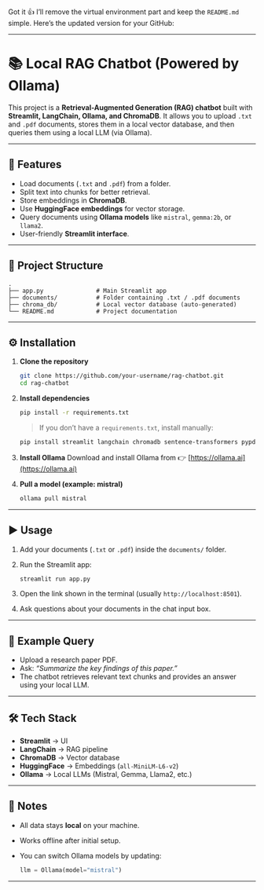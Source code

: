 Got it 👍 I’ll remove the virtual environment part and keep the `README.md` simple.
Here’s the updated version for your GitHub:

---

# 📚 Local RAG Chatbot (Powered by Ollama)

This project is a **Retrieval-Augmented Generation (RAG) chatbot** built with **Streamlit, LangChain, Ollama, and ChromaDB**.
It allows you to upload `.txt` and `.pdf` documents, stores them in a local vector database, and then queries them using a local LLM (via Ollama).

---

## 🚀 Features

* Load documents (`.txt` and `.pdf`) from a folder.
* Split text into chunks for better retrieval.
* Store embeddings in **ChromaDB**.
* Use **HuggingFace embeddings** for vector storage.
* Query documents using **Ollama models** like `mistral`, `gemma:2b`, or `llama2`.
* User-friendly **Streamlit interface**.

---

## 📂 Project Structure

```
.
├── app.py               # Main Streamlit app
├── documents/           # Folder containing .txt / .pdf documents
├── chroma_db/           # Local vector database (auto-generated)
└── README.md            # Project documentation
```

---

## ⚙️ Installation

1. **Clone the repository**

   ```bash
   git clone https://github.com/your-username/rag-chatbot.git
   cd rag-chatbot
   ```

2. **Install dependencies**

   ```bash
   pip install -r requirements.txt
   ```

   > If you don’t have a `requirements.txt`, install manually:

   ```bash
   pip install streamlit langchain chromadb sentence-transformers pypdf
   ```

3. **Install Ollama**
   Download and install Ollama from 👉 [https://ollama.ai](https://ollama.ai)

4. **Pull a model (example: mistral)**

   ```bash
   ollama pull mistral
   ```

---

## ▶️ Usage

1. Add your documents (`.txt` or `.pdf`) inside the `documents/` folder.

2. Run the Streamlit app:

   ```bash
   streamlit run app.py
   ```

3. Open the link shown in the terminal (usually `http://localhost:8501`).

4. Ask questions about your documents in the chat input box.

---

## 🧠 Example Query

* Upload a research paper PDF.
* Ask: *“Summarize the key findings of this paper.”*
* The chatbot retrieves relevant text chunks and provides an answer using your local LLM.

---

## 🛠️ Tech Stack

* **Streamlit** → UI
* **LangChain** → RAG pipeline
* **ChromaDB** → Vector database
* **HuggingFace** → Embeddings (`all-MiniLM-L6-v2`)
* **Ollama** → Local LLMs (Mistral, Gemma, Llama2, etc.)

---

## 📌 Notes

* All data stays **local** on your machine.
* Works offline after initial setup.
* You can switch Ollama models by updating:

  ```python
  llm = Ollama(model="mistral")
  ```

---

